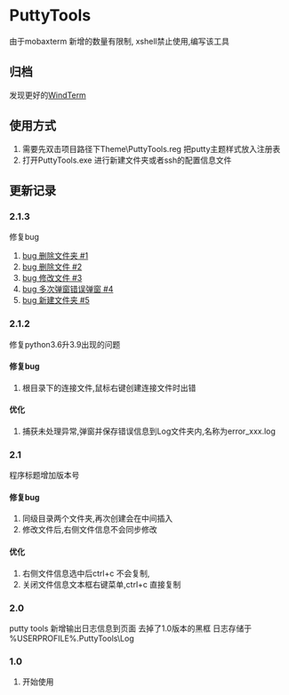 # PuttyTools
由于mobaxterm 新增的数量有限制, xshell禁止使用,编写该工具
## 归档
发现更好的[WindTerm](https://github.com/kingToolbox/WindTerm)
## 使用方式
1. 需要先双击项目路径下Theme\PuttyTools.reg 把putty主题样式放入注册表
2. 打开PuttyTools.exe 进行新建文件夹或者ssh的配置信息文件



## 更新记录

### 2.1.3
修复bug
1. [bug 删除文件夹 #1](https://github.com/fdklgbh/putty_tools/issues/1)
2. [bug 删除文件 #2](https://github.com/fdklgbh/putty_tools/issues/2)
3. [bug 修改文件 #3](https://github.com/fdklgbh/putty_tools/issues/3)
4. [bug 多次弹窗错误弹窗 #4](https://github.com/fdklgbh/putty_tools/issues/4)
5. [bug 新建文件夹 #5](https://github.com/fdklgbh/putty_tools/issues/5)

### 2.1.2
修复python3.6升3.9出现的问题
#### 修复bug
1. 根目录下的连接文件,鼠标右键创建连接文件时出错

#### 优化
1. 捕获未处理异常,弹窗并保存错误信息到Log文件夹内,名称为error_xxx.log

### 2.1

程序标题增加版本号
#### 修复bug

1. 同级目录两个文件夹,再次创建会在中间插入
2. 修改文件后,右侧文件信息不会同步修改

#### 优化

1. 右侧文件信息选中后ctrl+c 不会复制,
2. 关闭文件信息文本框右键菜单,ctrl+c 直接复制

### 2.0

putty tools 新增输出日志信息到页面
去掉了1.0版本的黑框
日志存储于 %USERPROFILE%\.PuttyTools\Log




### 1.0
1. 开始使用
